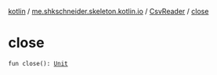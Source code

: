 [kotlin](../../index.md) / [me.shkschneider.skeleton.kotlin.io](../index.md) / [CsvReader](index.md) / [close](./close.md)

# close

`fun close(): `[`Unit`](https://kotlinlang.org/api/latest/jvm/stdlib/kotlin/-unit/index.html)